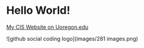 # Hello World!


[My CIS Website on Uoregon.edu](http://pages.uoregon.edu/csauers/110/)

![github social coding logo](images/281 images.png)
